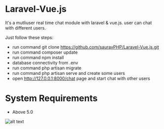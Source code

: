 # Laravel-Vue.js
It's a mutliuser real time chat module with laravel &amp; vue.js. user can chat with different users.

Just follow these steps:
- run command git clone https://github.com/sauravPHP/Laravel-Vue.js.git
- run command composer update
- run command npm install
- database connectivity from .env
- run command php artisan migrate
- run command php artisan serve and create some users
- open http://127.0.0.1:8000/chat page and start chat with other users

# System Requirements
- Above 5.0

![alt text](https://i.imgur.com/xx9yJOd.png)
